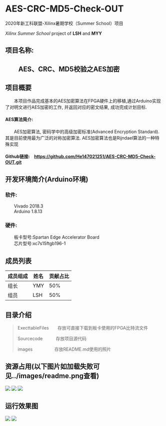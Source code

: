 # AES-CRC-MD5-Check-OUT
2020年新工科联盟-Xilinx暑期学校（Summer School）项目 
   
*Xilinx Summer School* project of **LSH** and **MYY**
## 项目名称:
## &emsp;&emsp;AES、CRC、MD5校验之AES加密
## 项目概要
&emsp;&emsp;本项目作品完成基本的AES加密算法在FPGA硬件上的移植,通过Arduino实现了对明文进行AES加密的工作, 并返回对应的密文结果, 成功完成计划目标.  
#### AES算法简介:  
&emsp;&emsp;AES加密算法, 密码学中的高级加密标准(Advanced Encryption Standard). 其是目前使用最为广泛的对称加密算法. AES加密算法也是Rijndael算法的一种特殊实现  
#### Github链接:&emsp;<https://github.com/He147021251/AES-CRC-MD5-Check-OUT.git>

## 开发环境简介(Arduino环境)
### 软件:
&emsp;&emsp;Vivado 2018.3  
&emsp;&emsp;Arduino 1.8.13

### 硬件:
&emsp;&emsp;板卡型号:Spartan Edge Accelerator Board  
&emsp;&emsp;芯片型号:xc7s15ftgb196-1

## 成员列表
|成员组成|姓名|贡献占比|
|-|-|-|
|组长|YMY|50%|
|组员|LSH|50%|

## 目录介绍
>ExecttableFiles&emsp;&emsp;存放可直接下载到板卡使⽤的FPGA比特流文件  
>  
>Sourcecode&emsp;&emsp;&emsp;存放项目源代码  
>  
>images&emsp;&emsp;&emsp;&emsp;&emsp;存放README.md使用的照片  


## 资源占用(以下图片如加载失败可见../images/readme.png查看)
![](https://github.com/He147021251/AES-CRC-MD5-Check-OUT/blob/master/images/Source1.png)
![](https://github.com/He147021251/AES-CRC-MD5-Check-OUT/blob/master/images/Source2.png)
![](https://github.com/He147021251/AES-CRC-MD5-Check-OUT/blob/master/images/Source3.png)

## 运行效果图
![](https://github.com/He147021251/AES-CRC-MD5-Check-OUT/blob/master/images/Hardware.png)
![](https://github.com/He147021251/AES-CRC-MD5-Check-OUT/blob/master/images/Com.png)
